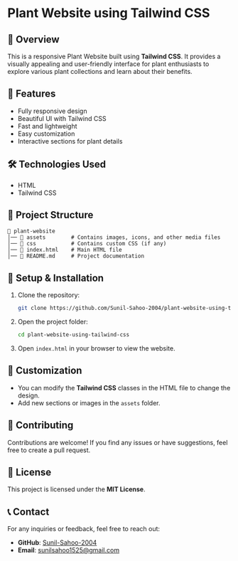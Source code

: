 # Plant Website using Tailwind CSS

## 🌱 Overview
This is a responsive Plant Website built using **Tailwind CSS**. It provides a visually appealing and user-friendly interface for plant enthusiasts to explore various plant collections and learn about their benefits.

## 🚀 Features
- Fully responsive design
- Beautiful UI with Tailwind CSS
- Fast and lightweight
- Easy customization
- Interactive sections for plant details

## 🛠️ Technologies Used
- HTML
- Tailwind CSS

## 📂 Project Structure
```
📁 plant-website
│── 📂 assets        # Contains images, icons, and other media files
│── 📂 css           # Contains custom CSS (if any)
│── 📜 index.html    # Main HTML file
│── 📜 README.md     # Project documentation
```

## 🔧 Setup & Installation
1. Clone the repository:
   ```sh
   git clone https://github.com/Sunil-Sahoo-2004/plant-website-using-tailwind-css.git
   ```
2. Open the project folder:
   ```sh
   cd plant-website-using-tailwind-css
   ```
3. Open `index.html` in your browser to view the website.

## 🎨 Customization
- You can modify the **Tailwind CSS** classes in the HTML file to change the design.
- Add new sections or images in the `assets` folder.



## 🤝 Contributing
Contributions are welcome! If you find any issues or have suggestions, feel free to create a pull request.

## 📄 License
This project is licensed under the **MIT License**.

## 📞 Contact
For any inquiries or feedback, feel free to reach out:
- **GitHub**: [Sunil-Sahoo-2004](https://github.com/Sunil-Sahoo-2004)
- **Email**: sunilsahoo1525@gmail.com
